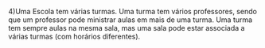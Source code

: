 4)Uma Escola tem várias turmas. Uma turma tem vários professores, sendo que um professor pode
ministrar aulas em mais de uma turma. Uma turma tem sempre aulas na mesma sala, mas uma sala
pode estar associada a várias turmas (com horários diferentes).